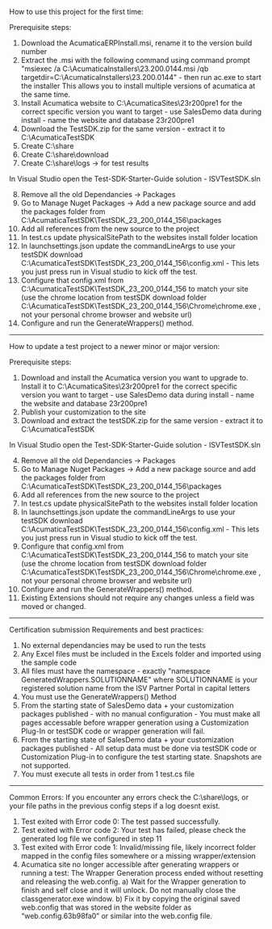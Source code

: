 How to use this project for the first time:

Prerequisite steps:
1) Download the AcumaticaERPInstall.msi, rename it to the version build number
2) Extract the .msi with the following command using command prompt "msiexec /a C:\AcumaticaInstallers\23.200.0144.msi /qb targetdir=C:\AcumaticaInstallers\23.200.0144" - then run ac.exe to start the installer
    This allows you to install multiple versions of acumatica at the same time.
3) Install Acumatica website to C:\AcumaticaSites\23r200pre1 for the correct specific version you want to target - use SalesDemo data during install - name the website and database 23r200pre1
4) Download the TestSDK.zip for the same version - extract it to C:\AcumaticaTestSDK
5) Create C:\share
6) Create C:\share\download
7) Create C:\share\logs -> for test results

In Visual Studio open the Test-SDK-Starter-Guide solution - ISVTestSDK.sln

8) Remove all the old Dependancies -> Packages
9) Go to Manage Nuget Packages -> Add a new package source and add the packages folder from C:\AcumaticaTestSDK\TestSDK_23_200_0144_156\packages
10) Add all references from the new source to the project
11) In test.cs update physicalSitePath to the websites install folder location
12) In launchsettings.json update the commandLineArgs to use your testSDK download C:\AcumaticaTestSDK\TestSDK_23_200_0144_156\config.xml  - This lets you just press run in Visual studio to kick off the test.
13) Configure that config.xml from C:\AcumaticaTestSDK\TestSDK_23_200_0144_156 to match your site (use the chrome location from testSDK download folder C:\AcumaticaTestSDK\TestSDK_23_200_0144_156\Chrome\chrome.exe 
    , not your personal chrome browser and website url)
14) Configure and run the GenerateWrappers() method.
_______________________________________________________________________________________________________________
How to update a test project to a newer minor or major version:

Prerequisite steps:
1) Download and install the Acumatica version you want to upgrade to. Install it to C:\AcumaticaSites\23r200pre1 for the correct specific version you want to target - use SalesDemo data during install - 
    name the website and database 23r200pre1
2) Publish your customization to the site
3) Download and extract the testSDK.zip for the same version - extract it to C:\AcumaticaTestSDK

In Visual Studio open the Test-SDK-Starter-Guide solution - ISVTestSDK.sln

4) Remove all the old Dependancies -> Packages
5) Go to Manage Nuget Packages -> Add a new package source and add the packages folder from C:\AcumaticaTestSDK\TestSDK_23_200_0144_156\packages
6) Add all references from the new source to the project
7) In test.cs update physicalSitePath to the websites install folder location
8) In launchsettings.json update the commandLineArgs to use your testSDK download C:\AcumaticaTestSDK\TestSDK_23_200_0144_156\config.xml  - This lets you just press run in Visual studio to kick off the test.
9) Configure that config.xml from C:\AcumaticaTestSDK\TestSDK_23_200_0144_156 to match your site (use the chrome location from testSDK download folder C:\AcumaticaTestSDK\TestSDK_23_200_0144_156\Chrome\chrome.exe
    , not your personal chrome browser and website url)
10) Configure and run the GenerateWrappers() method.
11) Existing Extensions should not require any changes unless a field was moved or changed.
_______________________________________________________________________________________________________________
Certification submission Requirements and best practices:

1) No external dependancies may be used to run the tests
2) Any Excel files must be included in the Excels folder and imported using the sample code
3) All files must have the namespace - exactly "namespace GeneratedWrappers.SOLUTIONNAME" where SOLUTIONNAME is your registered solution name from the ISV Partner Portal in capital letters
4) You must use the GenerateWrappers() Method
5) From the starting state of SalesDemo data + your customization packages published - with no manual configuration - You must make all pages accessable before wrapper generation using a Customization Plug-In 
    or testSDK code or wrapper generation will fail.
6) From the starting state of SalesDemo data + your customization packages published - All setup data must be done via testSDK code or Customization Plug-in to configure the test starting state. Snapshots 
    are not supported.
7) You must execute all tests in order from 1 test.cs file

_______________________________________________________________________________________________________________
Common Errors: 
If you encounter any errors check the C:\share\logs, or your file paths in the previous config steps if a log doesnt exist.

1) Test exited with Error code 0: The test passed successfully. 
2) Test exited with Error code 2: Your test has failed, please check the generated log file we configured in step 11 
3) Test exited with Error code 1: Invalid/missing file, likely incorrect folder mapped in the config files somewhere or a missing wrapper/extension 
4) Acumatica site no longer accessible after generating wrappers or running a test: The Wrapper Generation process ended without resetting and releasing the web.config. 
    a) Wait for the Wrapper generation to finish and self close and it will unlock. Do not manually close the classgenerator.exe window.
    b) Fix it by copying the original saved web.config that was stored in the website folder as “web.config.63b98fa0”  or similar into the web.config file.
